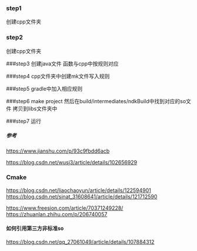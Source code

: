 ### step1
创建cpp文件夹

### step2
创建cpp文件夹

###step3
创建java文件 函数与cpp中按规则对应

###step4
cpp文件夹中创建mk文件写入规则

###step5
gradle中加入相应规则


###step6
make project 然后在build/intermediates/ndkBuild中找到对应的so文件 拷贝到libs文件夹中

###step7
运行

##### 参考
https://www.jianshu.com/p/93c9fbdd6acb

https://blog.csdn.net/wusj3/article/details/102656929

### Cmake
https://blog.csdn.net/liaochaoyun/article/details/122594901
https://blog.csdn.net/sinat_31608641/article/details/121712590

https://www.freesion.com/article/70371249228/
https://zhuanlan.zhihu.com/p/206740057


#### 如何引用第三方非标准so
https://blog.csdn.net/qq_27061049/article/details/107884312
